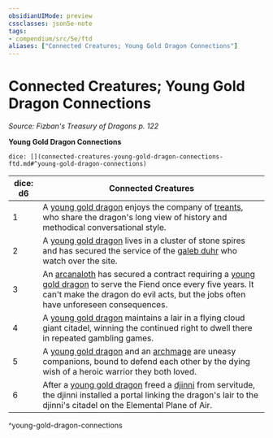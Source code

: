 ```yaml
---
obsidianUIMode: preview
cssclasses: json5e-note
tags:
- compendium/src/5e/ftd
aliases: ["Connected Creatures; Young Gold Dragon Connections"]
---
```

# Connected Creatures; Young Gold Dragon Connections
*Source: Fizban's Treasury of Dragons p. 122* 

**Young Gold Dragon Connections**

`dice: [](connected-creatures-young-gold-dragon-connections-ftd.md#^young-gold-dragon-connections)`

| dice: d6 | Connected Creatures |
|----------|---------------------|
| 1 | A [young gold dragon](2-Mechanics/CLI/bestiary/dragon/young-gold-dragon.md) enjoys the company of [treants](2-Mechanics/CLI/bestiary/plant/treant.md), who share the dragon's long view of history and methodical conversational style. |
| 2 | A [young gold dragon](2-Mechanics/CLI/bestiary/dragon/young-gold-dragon.md) lives in a cluster of stone spires and has secured the service of the [galeb duhr](2-Mechanics/CLI/bestiary/elemental/galeb-duhr.md) who watch over the site. |
| 3 | An [arcanaloth](2-Mechanics/CLI/bestiary/fiend/arcanaloth.md) has secured a contract requiring a [young gold dragon](2-Mechanics/CLI/bestiary/dragon/young-gold-dragon.md) to serve the Fiend once every five years. It can't make the dragon do evil acts, but the jobs often have unforeseen consequences. |
| 4 | A [young gold dragon](2-Mechanics/CLI/bestiary/dragon/young-gold-dragon.md) maintains a lair in a flying cloud giant citadel, winning the continued right to dwell there in repeated gambling games. |
| 5 | A [young gold dragon](2-Mechanics/CLI/bestiary/dragon/young-gold-dragon.md) and an [archmage](2-Mechanics/CLI/bestiary/humanoid/archmage.md) are uneasy companions, bound to defend each other by the dying wish of a heroic warrior they both loved. |
| 6 | After a [young gold dragon](2-Mechanics/CLI/bestiary/dragon/young-gold-dragon.md) freed a [djinni](2-Mechanics/CLI/bestiary/elemental/djinni.md) from servitude, the djinni installed a portal linking the dragon's lair to the djinni's citadel on the Elemental Plane of Air. |
^young-gold-dragon-connections